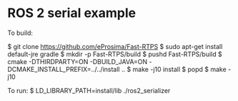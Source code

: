 # ROS 2 serial example

To build:

$ git clone https://github.com/eProsima/Fast-RTPS
$ sudo apt-get install default-jre gradle
$ mkdir -p Fast-RTPS/build
$ pushd Fast-RTPS/build
$ cmake -DTHIRDPARTY=ON -DBUILD_JAVA=ON -DCMAKE_INSTALL_PREFIX=../../install ..
$ make -j10 install
$ popd
$ make -j10

To run:
$ LD_LIBRARY_PATH=install/lib ./ros2_serializer
